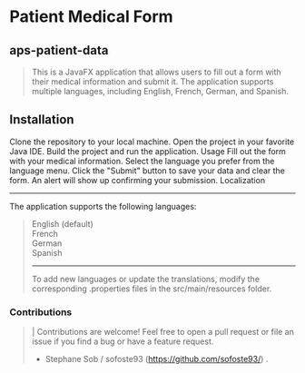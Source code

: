 # Patient Medical Form

## aps-patient-data
> This is a JavaFX application that allows users to fill out a form with their medical information and submit it. The application supports multiple languages, including English, French, German, and Spanish.

## Installation
Clone the repository to your local machine.
Open the project in your favorite Java IDE.
Build the project and run the application.
Usage
Fill out the form with your medical information.
Select the language you prefer from the language menu.
Click the "Submit" button to save your data and clear the form.
An alert will show up confirming your submission.
Localization
<hr>
The application supports the following languages:

>English (default)<br>
>French<br>
>German<br>
>Spanish <br><hr>
>To add new languages or update the translations, modify the corresponding .properties files in the src/main/resources folder.

### Contributions
>
>| Contributions are welcome! Feel free to open a pull request or file an issue if you find a bug or have a feature request.<br>
>- Stephane Sob / sofoste93 (https://github.com/sofoste93/)
> .